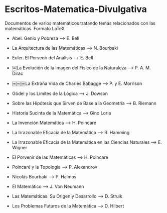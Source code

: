 # Escritos-Matematica-Divulgativa
Documentos de varios matemáticos tratando temas relacionados con las matemáticas. Formato LaTeX

* Abel. Genio y Pobreza --> E. Bell

* La Arquitectura de las Matemáticas --> N. Bourbaki

* Euler. El Porvenir del Análisis --> E. Bell

* ￼La Evolución de la Imagen del Físico de la Naturaleza --> P. A. M. Dirac

* ￼￼￼La Extraña Vida de Charles Babagge --> P. y E. Morrison

* Gödel y los Límites de la Lógica --> J. Dowson

* Sobre las Hipótesis que Sirven de Base a la Geometría --> B. Riemann

* Historia Sucinta de la Matemática --> Gino Loria

* La Invención Matemática --> H. Poincaré

* La Irrazonable Eficacia de la Matemática --> R. Hamming

* La Irrazonable Eficacia de la Matemática en las Ciencias Naturales --> E. Wigner

* El Porvenir de las Matemáticas --> H. Poincaré

* Poincaré y la Topología --> P. Alexandrov

* Nicolás Bourbaki --> P. Halmos

* El Matemático --> J. Von Neumann

* Las Matemáticas. Su Origen y Desarrollo --> D. Struik

* Los Problemas Futuros de la Matemática --> D. Hilbert
